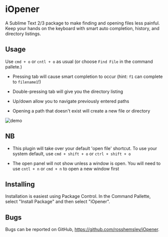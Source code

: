 iOpener
=======

A Sublime Text 2/3 package to make finding and opening files less painful.
Keep your hands on the keyboard with smart auto completion, history, and directory listings.

Usage
-----
Use `cmd + o` or `cntl + o` as usual (or choose `Find File` in the command pallete.)

- Pressing tab will cause smart completion to occur (hint: `f1` can complete to `filename1`!)

- Double-pressing tab will give you the directory listing

- Up/down allow you to navigate previously entered paths

- Opening a path that doesn't exist will create a new file or directory

![demo](https://raw.github.com/rosshemsley/iOpener/screenshots/demo.gif)

NB
--
- This plugin will take over your default 'open file' shortcut. To
  use your system default, use `cmd + shift + o` or `ctrl + shift + o`

- The open panel will not show unless a window is open. You will need to use
  `cntl + n` or `cmd + n` to open a new window first


Installing
----------
Installation is easiest using Package Control. In the Command Pallette, select
"Install Package" and then select "iOpener".


Bugs
----
Bugs can be reported on GitHub, https://github.com/rosshemsley/iOpener.
